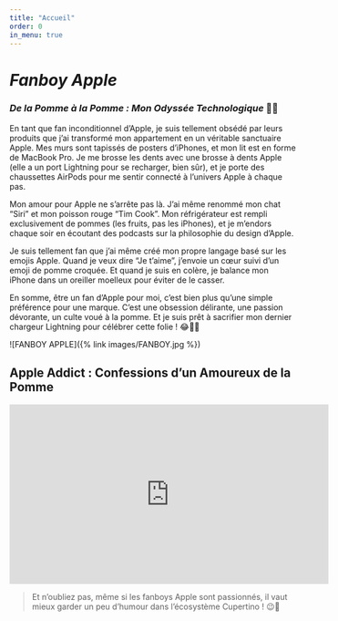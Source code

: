 ```yaml
---
title: "Accueil"
order: 0
in_menu: true
---
```

# **_Fanboy Apple_**


### _De la Pomme à la Pomme : Mon Odyssée Technologique_ 🍏😄

En tant que fan inconditionnel d’Apple, je suis tellement obsédé par leurs produits que j’ai transformé mon appartement en un véritable sanctuaire Apple. Mes murs sont tapissés de posters d’iPhones, et mon lit est en forme de MacBook Pro. Je me brosse les dents avec une brosse à dents Apple (elle a un port Lightning pour se recharger, bien sûr), et je porte des chaussettes AirPods pour me sentir connecté à l’univers Apple à chaque pas.

Mon amour pour Apple ne s’arrête pas là. J’ai même renommé mon chat “Siri” et mon poisson rouge “Tim Cook”. Mon réfrigérateur est rempli exclusivement de pommes (les fruits, pas les iPhones), et je m’endors chaque soir en écoutant des podcasts sur la philosophie du design d’Apple.

Je suis tellement fan que j’ai même créé mon propre langage basé sur les emojis Apple. Quand je veux dire “Je t’aime”, j’envoie un cœur suivi d’un emoji de pomme croquée. Et quand je suis en colère, je balance mon iPhone dans un oreiller moelleux pour éviter de le casser.

En somme, être un fan d’Apple pour moi, c’est bien plus qu’une simple préférence pour une marque. C’est une obsession délirante, une passion dévorante, un culte voué à la pomme. Et je suis prêt à sacrifier mon dernier chargeur Lightning pour célébrer cette folie ! 😂🍎🔌





![FANBOY APPLE]({% link images/FANBOY.jpg %}) 

## **Apple Addict : Confessions d’un Amoureux de la Pomme**

<iframe width="560" height="315" src="https://www.youtube.com/embed/EHQCvSbHW-k?si=jKEdb7YWfOHtb1-D" title="YouTube video player" frameborder="0" allow="accelerometer; autoplay; clipboard-write; encrypted-media; gyroscope; picture-in-picture; web-share" referrerpolicy="strict-origin-when-cross-origin" allowfullscreen></iframe> 


>Et n’oubliez pas, même si les fanboys Apple sont passionnés, il vaut mieux garder un peu d’humour dans l’écosystème Cupertino ! 😉📱 